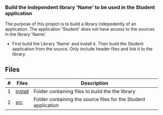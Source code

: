 ### Build the independent library 'Name' to be used in the Student application

The purpose of this project is to build a library indepedently of an application. The application 'Student' does not have access to the sources in the library 'Name'.

- First build the Library 'Name' and install it. Then build the Student application from the source. Only include header files and link it to the library.

## Files

|   #   | Files              | Description                                                     |
| :---: | -------------------|---------------------------------------------------------------- |
|   1   | [install](install) | Folder containing files to build the the library                |
|   2   | [src](src)         | Folder containing the source files for the Student application  |
